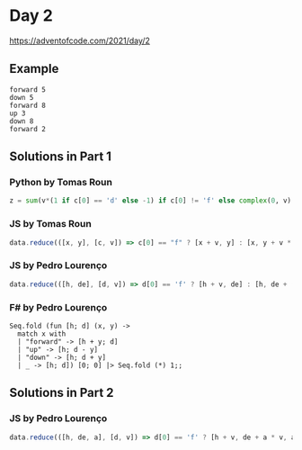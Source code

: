 # Day 2

https://adventofcode.com/2021/day/2

## Example

```
forward 5
down 5
forward 8
up 3
down 8
forward 2
```

## Solutions in Part 1

### Python by Tomas Roun

```python
z = sum(v*(1 if c[0] == 'd' else -1) if c[0] != 'f' else complex(0, v) for c, v in data); int(z.real*z.imag)
```

### JS by Tomas Roun

```javascript
data.reduce(([x, y], [c, v]) => c[0] == "f" ? [x + v, y] : [x, y + v * (c[0] == "d" ? 1 : -1)], [0, 0]).reduce((p, c) => p*c, 1)
```

### JS by Pedro Lourenço

```javascript
data.reduce(([h, de], [d, v]) => d[0] == 'f' ? [h + v, de] : [h, de + (d[0] == 'd' || -1) * v], [0, 0]).reduce((a, v) => a * v)
```

### F# by Pedro Lourenço

```f#
Seq.fold (fun [h; d] (x, y) -> 
  match x with 
  | "forward" -> [h + y; d] 
  | "up" -> [h; d - y] 
  | "down" -> [h; d + y] 
  | _ -> [h; d]) [0; 0] |> Seq.fold (*) 1;;
```

## Solutions in Part 2

### JS by Pedro Lourenço

```javascript
data.reduce(([h, de, a], [d, v]) => d[0] == 'f' ? [h + v, de + a * v, a] : [h, de, a + (d[0] == 'd' || -1) * v], [0, 0, 0]).slice(0, 2).reduce((acc, v) => acc * v);
```
